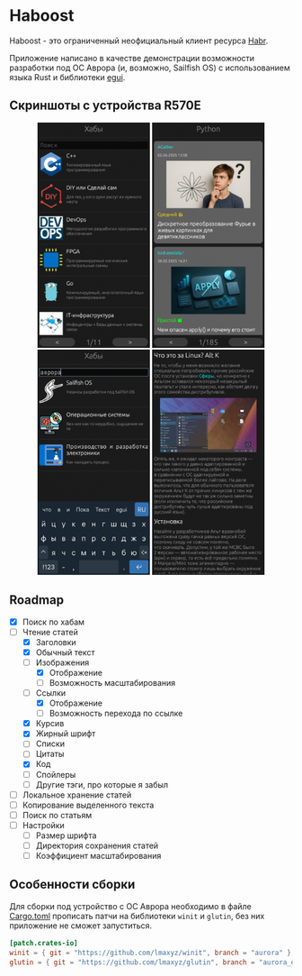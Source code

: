 # Haboost

Haboost - это ограниченный неофициальный клиент ресурса [Habr](https://habr.com).

Приложение написано в качестве демонстрации возможности разработки под ОС Аврора (и, возможно, Sailfish OS) с использованием языка Rust и библиотеки [egui](https://github.com/emilk/egui).

## Скриншоты с устройства R570E

<div align="center">
    <img src="screenshots/1.png" alt="screenshot 1" width=200>
    <img src="screenshots/2.png" alt="screenshot 2" width=200>
    <img src="screenshots/3.png" alt="screenshot 3" width=200>
    <img src="screenshots/4.png" alt="screenshot 4" width=200>
</div>

## Roadmap

- [x] Поиск по хабам
- [ ] Чтение статей
  - [x] Заголовки
  - [x] Обычный текст
  - [ ] Изображения
    - [x] Отображение
    - [ ] Возможность масштабирования
  - [ ] Ссылки
    - [x] Отображение
    - [ ] Возможность перехода по ссылке
  - [x] Курсив
  - [x] Жирный шрифт
  - [ ] Списки
  - [ ] Цитаты
  - [x] Код
  - [ ] Спойлеры
  - [ ] Другие тэги, про которые я забыл
- [ ] Локальное хранение статей
- [ ] Копирование выделенного текста
- [ ] Поиск по статьям
- [ ] Настройки
  - [ ] Размер шрифта
  - [ ] Директория сохранения статей
  - [ ] Коэффициент масштабирования

## Особенности сборки

Для сборки под устройство с ОС Аврора необходимо в файле [Cargo.toml](Cargo.toml) прописать патчи на библиотеки `winit` и `glutin`, без них приложение не сможет запуститься.

```toml
[patch.crates-io]
winit = { git = "https://github.com/lmaxyz/winit", branch = "aurora" }
glutin = { git = "https://github.com/lmaxyz/glutin", branch = "aurora_device_fix" }
```
